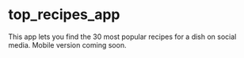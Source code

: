 # top_recipes_app
This app lets you find the 30 most popular recipes for a dish on social media. Mobile version coming soon.
